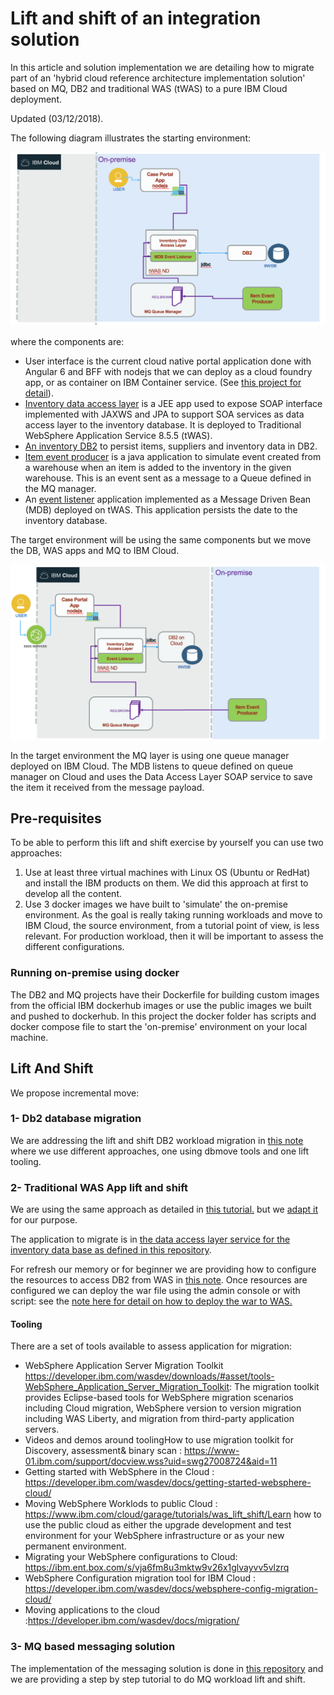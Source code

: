# Lift and shift of an integration solution

In this article and solution implementation we are detailing how to migrate part of an 'hybrid cloud reference architecture implementation solution' based on MQ, DB2 and traditional WAS (tWAS) to a pure IBM Cloud deployment. 

Updated (03/12/2018).

The following diagram illustrates the starting environment:

![](SaaS-start.png)

where the components are:

* User interface is the current cloud native portal application done with Angular 6 and BFF with nodejs that we can deploy as a cloud foundry app, or as container on IBM Container service. (See [this project for detail](https://github.com/ibm-cloud-architecture/refarch-caseportal-app)).
* [Inventory data access layer](https://github.com/ibm-cloud-architecture/refarch-integration-inventory-dal) is a JEE app used to expose SOAP interface implemented with JAXWS and JPA to support SOA services as data access layer to the inventory database. It is deployed to Traditional WebSphere Application Service 8.5.5 (tWAS).
* [An inventory DB2](https://github.com/ibm-cloud-architecture/refarch-integration-inventory-db2) to persist items, suppliers and inventory data in DB2.
* [Item event producer](https://github.com/ibm-cloud-architecture/refarch-mq-messaging/tree/master/producer/README.md) is a java application to simulate event created from a warehouse when an item is added to the inventory in the given warehouse. This is an event sent as a message to a Queue defined in the MQ manager.
* An [event listener](https://github.com/ibm-cloud-architecture/refarch-mq-messaging/tree/master/mdb-consumer/README.md) application implemented as a Message Driven Bean (MDB) deployed on tWAS. This application persists the date to the inventory database.

The target environment will be using the same components but we move the DB, WAS apps and MQ to IBM Cloud.

![](SaaS-endState.png)

In the target environment the MQ layer is using one queue manager deployed on IBM Cloud. The MDB listens to queue defined on queue manager on Cloud and uses the Data Access Layer SOAP service to save the item it received from the message payload.

## Pre-requisites

To be able to perform this lift and shift exercise by yourself you can use two approaches:

1. Use at least three virtual machines with Linux OS (Ubuntu or RedHat) and install the IBM products on them. We did this approach at first to develop all the content. 
1. Use 3 docker images we have built to 'simulate' the on-premise environment. As the goal is really taking running workloads and move to IBM Cloud, the source environment, from a tutorial point of view, is less relevant. For production workload, then it will be important to assess the different configurations. 

### Running on-premise using docker 

The DB2 and MQ projects have their Dockerfile for building custom images from the official IBM dockerhub images or use the public images we built and pushed to dockerhub. In this project the docker folder has scripts and docker compose file to start the 'on-premise' environment on your local machine.

## Lift And Shift 

We propose incremental move: 

### 1- Db2 database migration

We are addressing the lift and shift DB2 workload migration in [this note](https://github.com/ibm-cloud-architecture/refarch-integration-inventory-db2/blob/master/docs/db2-cloud.md) where we use different approaches, one using dbmove tools and one lift tooling. 

### 2- Traditional WAS App lift and shift

We are using the same approach as detailed in [this tutorial.](https://github.com/ibm-cloud-architecture/refarch-jee/tree/master/static/artifacts/WASaaS-tWAS-tutorial) but we [adapt it](./twas/readme.md) for our purpose.

The application to migrate is in [the data access layer service for the inventory data base as defined in this repository](https://github.com/ibm-cloud-architecture/refarch-integration-inventory-dal).

For refresh our memory or for beginner we are providing how to configure the resources to access DB2 from WAS in [this note](twas-res.md). Once resources are configured we can deploy the war file using the admin console or with script: see the [note here for detail on how to deploy the war to WAS.](https://github.com/ibm-cloud-architecture/refarch-integration-inventory-dal/blob/master/docs/twas-deploy.md)


#### Tooling
There are a set of tools available to assess application for migration:
* WebSphere Application Server Migration Toolkit https://developer.ibm.com/wasdev/downloads/#asset/tools-WebSphere_Application_Server_Migration_Toolkit: The migration toolkit provides Eclipse-based tools for WebSphere migration scenarios including Cloud migration, WebSphere version to version migration including WAS Liberty, and migration from third-party application servers.
* Videos and demos around toolingHow to use migration toolkit for Discovery, assessment& binary scan : https://www-01.ibm.com/support/docview.wss?uid=swg27008724&aid=11
* Getting started with WebSphere in the Cloud : https://developer.ibm.com/wasdev/docs/getting-started-websphere-cloud/
* Moving WebSphere Worklods to public Cloud : https://www.ibm.com/cloud/garage/tutorials/was_lift_shift/Learn how to use the public cloud as either the upgrade development and test environment for your WebSphere infrastructure or as your new permanent environment.
* Migrating your WebSphere configurations to Cloud: https://ibm.ent.box.com/s/vja6fm8u3mktw9v26x1glvayvv5vlzrq
* WebSphere Configuration migration tool for IBM Cloud : https://developer.ibm.com/wasdev/docs/websphere-config-migration-cloud/
* Moving applications to the cloud :https://developer.ibm.com/wasdev/docs/migration/

### 3- MQ based messaging solution

The implementation of the messaging solution is done in [this repository](https://github.com/ibm-cloud-architecture/refarch-mq-messaging) and we are providing a step by step tutorial to do MQ workload lift and shift.